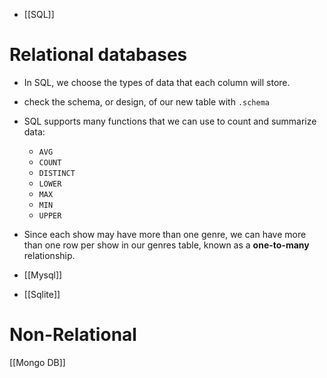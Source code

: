 - [[SQL]]
# Relational databases
- In SQL, we choose the types of data that each column will store.
- check the schema, or design, of our new table with `.schema`
- SQL supports many functions that we can use to count and summarize data:
	-   `AVG`
	-   `COUNT`
	-   `DISTINCT`
	-   `LOWER`
	-   `MAX`
	-   `MIN`
	-   `UPPER`
- Since each show may have more than one genre, we can have more than one row per show in our genres table, known as a **one-to-many** relationship.

- [[Mysql]]
- [[Sqlite]]

# Non-Relational
[[Mongo DB]]